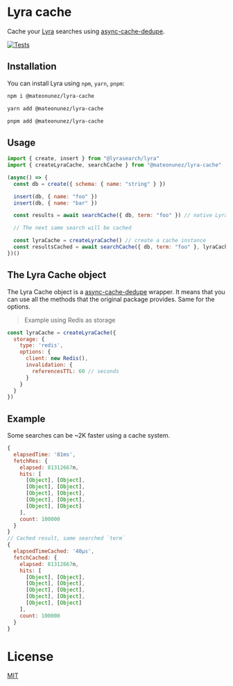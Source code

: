 # Lyra cache

Cache your [Lyra](https://github.com/lyrasearch/lyra) searches using [async-cache-dedupe](https://github.com/mcollina/async-cache-dedupe).

[![Tests](https://github.com/mateonunez/lyra-cache/actions/workflows/ci.yml/badge.svg?branch=main)](https://github.com/mateonunez/lyra-cache/actions/workflows/ci.yml)


## Installation

You can install Lyra using `npm`, `yarn`, `pnpm`:

```sh
npm i @mateonunez/lyra-cache
```
```sh
yarn add @mateonunez/lyra-cache
```
```sh
pnpm add @mateonunez/lyra-cache
```

## Usage

```js
import { create, insert } from "@lyrasearch/lyra"
import { createLyraCache, searchCache } from "@mateonunez/lyra-cache"

(async() => {
  const db = create({ schema: { name: "string" } })

  insert(db, { name: "foo" })
  insert(db, { name: "bar" })

  const results = await searchCache({ db, term: "foo" }) // native Lyra search

  // The next same search will be cached

  const lyraCache = createLyraCache() // create a cache instance
  const resultsCached = await searchCache({ db, term: "foo" }, lyraCache) // performed x2000 times faster via cache
})()
```

## The Lyra Cache object

The Lyra Cache object is a [async-cache-dedupe](https://github.com/mcollina/async-cache-dedupe) wrapper. It means that you can use all the methods that the original package provides. Same for the options.

> Example using Redis as storage
```js
const lyraCache = createLyraCache({
  storage: {
    type: 'redis',
    options: {
      client: new Redis(),
      invalidation: {
        referencesTTL: 60 // seconds
      }
    }
  }
})
```

## Example

Some searches can be ~2K faster using a cache system.

```js
{
  elapsedTime: '81ms',
  fetchRes: {
    elapsed: 81312667n,
    hits: [
      [Object], [Object],
      [Object], [Object],
      [Object], [Object],
      [Object], [Object],
      [Object], [Object]
    ],
    count: 100000
  }
}
// Cached result, same searched `term`
{
  elapsedTimeCached: '40μs',
  fetchCached: {
    elapsed: 81312667n,
    hits: [
      [Object], [Object],
      [Object], [Object],
      [Object], [Object],
      [Object], [Object],
      [Object], [Object]
    ],
    count: 100000
  }
}
```

# License

[MIT](/LICENSE)

